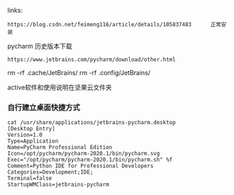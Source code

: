 links:

    https://blog.csdn.net/feimeng116/article/details/105837483      正常安装




pycharm 历史版本下载

    https://www.jetbrains.com/pycharm/download/other.html


rm -rf .cache/JetBrains/
rm -rf .config/JetBrains/


active软件和使用说明在坚果云文件夹




### 自行建立桌面快捷方式

```
cat /usr/share/applications/jetbrains-pycharm.desktop 
[Desktop Entry]
Version=1.0
Type=Application
Name=PyCharm Professional Edition
Icon=/opt/pycharm/pycharm-2020.1/bin/pycharm.svg
Exec="/opt/pycharm/pycharm-2020.1/bin/pycharm.sh" %f
Comment=Python IDE for Professional Developers
Categories=Development;IDE;
Terminal=false
StartupWMClass=jetbrains-pycharm
```
